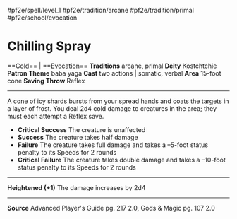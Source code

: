 #pf2e/spell/level_1 #pf2e/tradition/arcane #pf2e/tradition/primal #pf2e/school/evocation 
# Chilling Spray
==[Cold](Cold.md)== | ==[Evocation](Evocation.md)==
**Traditions** arcane, primal
**Deity** Kostchtchie
**Patron Theme** baba yaga
**Cast** two actions | somatic, verbal
**Area** 15-foot cone
**Saving Throw** Reflex

---
A cone of icy shards bursts from your spread hands and coats the targets in a layer of frost. You deal 2d4 cold damage to creatures in the area; they must each attempt a Reflex save.

- **Critical Success** The creature is unaffected
- **Success** The creature takes half damage
- **Failure** The creature takes full damage and takes a –5-foot status penalty to its Speeds for 2 rounds
- **Critical Failure** The creature takes double damage and takes a –10-foot status penalty to its Speeds for 2 rounds

---
**Heightened (+1)** The damage increases by 2d4

---
**Source** Advanced Player's Guide pg. 217 2.0, Gods & Magic pg. 107 2.0